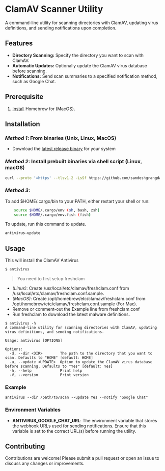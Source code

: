 # ClamAV Scanner Utility

A command-line utility for scanning directories with ClamAV, updating virus definitions, and sending notifications upon completion.

## Features
- **Directory Scanning:** Specify the directory you want to scan with ClamAV.
- **Automatic Updates:** Optionally update the ClamAV virus database before scanning.
- **Notifications:** Send scan summaries to a specified notification method, such as Google Chat.

## Prerequisite
1. [Install](https://brew.sh/) Homebrew for (MacOS).

## Installation

### *Method 1*: From binaries (Unix, Linux, MacOS)
- Download the [latest release binary](https://github.com/sandeshgrangdan/antivirus/releases) for your system

### *Method 2*: Install prebuilt binaries via shell script (Linux, macOS)
```bash
curl --proto '=https' --tlsv1.2 -LsSf https://github.com/sandeshgrangdan/antivirus/releases/download/v0.1.2/antivirus-installer.sh | sh
```

### *Method 3*:
To add $HOME/.cargo/bin to your PATH, either restart your shell or run:
```bash
    source $HOME/.cargo/env (sh, bash, zsh)
    source $HOME/.cargo/env.fish (fish)
```

To update, run this command to update.
```bash
antivirus-update
```

## Usage

This will install the ClamAV Antivirus
```bash
$ antivirus
```
>You need to first setup freshclam
- *(Linux)*: Create /usr/local/etc/clamav/freshclam.conf from /usr/local/etc/clamav/freshclam.conf.sample.
- *(MacOS)*: Create /opt/homebrew/etc/clamav/freshclam.conf from /opt/homebrew/etc/clamav/freshclam.conf.sample (For Mac).
- Remove or comment-out the Example line from freshclam.conf
- Run freshclam to download the latest malware definitions.
```
$ antivirus -h
A command-line utility for scanning directories with ClamAV, updating virus definitions, and sending notifications.

Usage: antivirus [OPTIONS]

Options:
  -d, --dir <DIR>        The path to the directory that you want to scan. Defaults to "HOME" [default: HOME]
  -u, --update <UPDATE>  Option to update the ClamAV virus database before scanning. Defaults to "Yes" [default: Yes]
  -h, --help             Print help
  -V, --version          Print version
```

### Example
```
antivirus --dir /path/to/scan --update Yes --notify "Google Chat"
```

### Environment Variables
- **ANTIVIRUS_GOOGLE_CHAT_URL**: The environment variable that stores the webhook URLs used for sending notifications. Ensure that this variable is set to the correct URL(s) before running the utility.

## Contributing
Contributions are welcome! Please submit a pull request or open an issue to discuss any changes or improvements.

